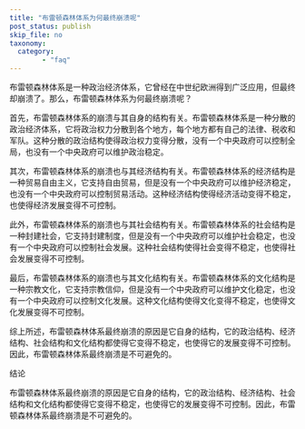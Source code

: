 ```yaml
---
title: "布雷顿森林体系为何最终崩溃呢"
post_status: publish
skip_file: no
taxonomy:
  category:
        - "faq"
---
```


布雷顿森林体系是一种政治经济体系，它曾经在中世纪欧洲得到广泛应用，但最终却崩溃了。那么，布雷顿森林体系为何最终崩溃呢？

首先，布雷顿森林体系的崩溃与其自身的结构有关。布雷顿森林体系是一种分散的政治经济体系，它将政治权力分散到各个地方，每个地方都有自己的法律、税收和军队。这种分散的政治结构使得政治权力变得分散，没有一个中央政府可以控制全局，也没有一个中央政府可以维护政治稳定。

其次，布雷顿森林体系的崩溃也与其经济结构有关。布雷顿森林体系的经济结构是一种贸易自由主义，它支持自由贸易，但是没有一个中央政府可以维护经济稳定，也没有一个中央政府可以控制贸易活动。这种经济结构使得经济活动变得不稳定，也使得经济发展变得不可控制。

此外，布雷顿森林体系的崩溃也与其社会结构有关。布雷顿森林体系的社会结构是一种封建社会，它支持封建制度，但是没有一个中央政府可以维护社会稳定，也没有一个中央政府可以控制社会发展。这种社会结构使得社会变得不稳定，也使得社会发展变得不可控制。

最后，布雷顿森林体系的崩溃也与其文化结构有关。布雷顿森林体系的文化结构是一种宗教文化，它支持宗教信仰，但是没有一个中央政府可以维护文化稳定，也没有一个中央政府可以控制文化发展。这种文化结构使得文化变得不稳定，也使得文化发展变得不可控制。

综上所述，布雷顿森林体系最终崩溃的原因是它自身的结构，它的政治结构、经济结构、社会结构和文化结构都使得它变得不稳定，也使得它的发展变得不可控制。因此，布雷顿森林体系最终崩溃是不可避免的。

结论

布雷顿森林体系最终崩溃的原因是它自身的结构，它的政治结构、经济结构、社会结构和文化结构都使得它变得不稳定，也使得它的发展变得不可控制。因此，布雷顿森林体系最终崩溃是不可避免的。
